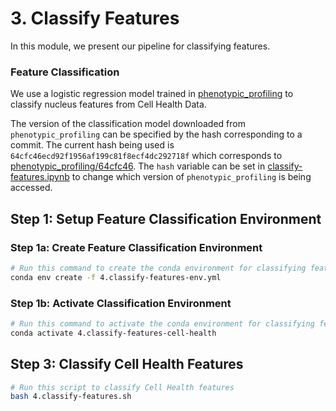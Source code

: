 # 3. Classify Features

In this module, we present our pipeline for classifying features.

### Feature Classification

We use a logistic regression model trained in [phenotypic_profiling](https://github.com/WayScience/phenotypic_profiling_model) to classify nucleus features from Cell Health Data.

The version of the classification model downloaded from `phenotypic_profiling` can be specified by the hash corresponding to a commit.
The current hash being used is `64cfc46ecd92f1956af199c81f8ecf4dc292718f` which corresponds to [phenotypic_profiling/64cfc46](https://github.com/WayScience/phenotypic_profiling_model/tree/64cfc46ecd92f1956af199c81f8ecf4dc292718f). The `hash` variable can be set in [classify-features.ipynb](classify-features.ipynb) to change which version of `phenotypic_profiling` is being accessed.

## Step 1: Setup Feature Classification Environment

### Step 1a: Create Feature Classification Environment

```sh
# Run this command to create the conda environment for classifying features
conda env create -f 4.classify-features-env.yml
```

### Step 1b: Activate Classification Environment

```sh
# Run this command to activate the conda environment for classifying features
conda activate 4.classify-features-cell-health
```

## Step 3: Classify Cell Health Features

```bash
# Run this script to classify Cell Health features
bash 4.classify-features.sh
```
